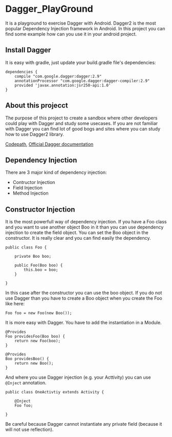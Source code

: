 # Dagger_PlayGround

It is a playground to exercise Dagger with Android.
Dagger2 is the most popular Dependency Injection framework in Android. In this project you can find some example how can you use it in your android project.

## Install Dagger

It is easy with gradle, just update your build.gradle file's dependencies:

```
dependencies {
    compile "com.google.dagger:dagger:2.9"
    annotationProcessor "com.google.dagger:dagger-compiler:2.9"
    provided 'javax.annotation:jsr250-api:1.0'
}
```

## About this projecct

The purpose of this project to create a sandbox where other developers could play with Dagger and study some usecases.
If you are not familiar with Dagger you can find lot of good bogs and sites where you can study how to use Dagger2 library.

[Codepath](https://github.com/codepath/android_guides/wiki/Dependency-Injection-with-Dagger-2),
[Official Dagger documentation](https://google.github.io/dagger/users-guide.html)

## Dependency Injection

There are 3 major kind of dependency injection:
- Contructor Injection
- Field Injection
- Method Injection

## Constructor Injection

It is the most powerfull way of dependency injection. If you have a Foo class and you want to use another object Boo in it than you can use dependency injection to create the field object. You can set the Boo object in the constructor. It is really clear and you can find easily the dependency.

```
public class Foo {
    
    private Boo boo;
    
    public Foo(Boo boo) {
        this.boo = boo;
    }
    
}
```

In this case after the constructor you can use the boo object. If you do not use Dagger than you have to create a Boo object when you create the Foo like here:
```
Foo foo = new Foo(new Boo());
```

It is more easy with Dagger. You have to add the instantiation in a Module.

```
@Provides
Foo providesFoo(Boo boo) {
    return new Foo(boo);
}

@Provides
Boo providesBoo() {
    return new Boo();
}
```

And where you use Dagger injection (e.g. your Acttivity) you can use ```@Inject``` annotation.

```
public class OneActivtiy extends Activity {

    @Inject
    Foo foo;

}
```

Be careful because Dagger cannot instantiate any private field (because it will not use reflection).
